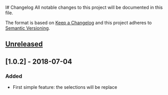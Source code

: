 l# Changelog
All notable changes to this project will be documented in this file.

The format is based on [Keep a Changelog](http://keepachangelog.com/en/1.0.0/)
and this project adheres to [Semantic Versioning](http://semver.org/spec/v2.0.0.html).

## [Unreleased]

## [1.0.2] - 2018-07-04
### Added
- First simple feature: the selections will be replace


[Unreleased]: https://github.com/olivierlacan/keep-a-changelog/compare/v1.0.2...HEAD
